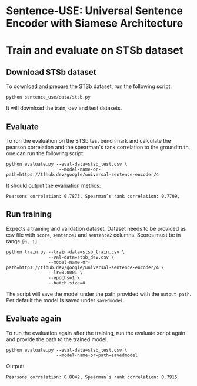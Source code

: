 # Sentence-USE: Universal Sentence Encoder with Siamese Architecture

# Train and evaluate on STSb dataset

## Download STSb dataset

To download and prepare the STSb dataset, run the following script:

```
python sentence_use/data/stsb.py
```

It will download the train, dev and test datasets.

## Evaluate

To run the evaluation on the STSb test benchmark and calculate the pearson correlation and the spearman`s rank correlation to the groundtruth, one can run the following script:

```
python evaluate.py --eval-data=stsb_test.csv \
                    --model-name-or-path=https://tfhub.dev/google/universal-sentence-encoder/4
```

It should output the evaluation metrics:

```
Pearsons correlation: 0.7873, Spearman`s rank correlation: 0.7709,
```

## Run training

Expects a training and validation dataset. Dataset needs to be provided as csv file with `score`, `sentence1` and `sentence2` columns. Scores must be in range `[0, 1]`.

```
python train.py --train-data=stsb_train.csv \
                --val-data=stsb_dev.csv \
                --model-name-or-path=https://tfhub.dev/google/universal-sentence-encoder/4 \
                --lr=0.0001 \
                --epochs=1 \
                --batch-size=8
```

The script will save the model under the path provided with the `output-path`. Per default the model is saved under `savedmodel`.

## Evaluate again

To run the evaluation again after the training, run the evaluate script again and provide the path to the trained model.

```
python evaluate.py --eval-data=stsb_test.csv \
                   --model-name-or-path=savedmodel
```

Output:

```
Pearsons correlation: 0.8042, Spearman`s rank correlation: 0.7915
```
